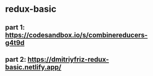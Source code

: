 # redux-basic
## part 1: https://codesandbox.io/s/combinereducers-g4t9d
## part 2: https://dmitriyfriz-redux-basic.netlify.app/

